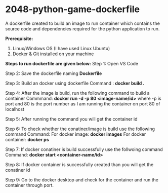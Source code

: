 # 2048-python-game-dockerfile
A dockerfile created to build an image to run container which contains the source code and dependencies required for the python application to run.

**Prerequisite:** 
1. Linux/Windows OS (I have used Linux Ubuntu)
2. Docker & Git installed on your machine

**Steps to run dockerfile are given below:** 
Step 1: Open VS Code

Step 2: Save the dockerfile naming **Dockerfile**

Step 3: Build an docker using dockerfile 
        Command : **docker build .**     

Step 4: After the image is build, run the following command to build a container
        Commmand: **docker run -d -p 80 <image-name/id>**
        where -p is port and 80 is the port number as I am running the container on port 80 of localhost

Step 5: After running the command you will get the container id

Step 6: To check whether the conatiner/image is build use the following command
        Command: For docker image: **docker images**
                 For docker container: **docker ps**

Step 7: If docker conatiner is build successfully use the follwoing command                 
        Command: **docker start <container-name/id>**

Step 8: If docker container is successfully created than you will get the conatiner id

Step 9: Go to the docker desktop and check for the container and run the container through port.
